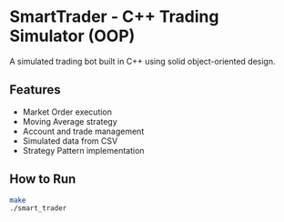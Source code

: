 # SmartTrader - C++ Trading Simulator (OOP)

A simulated trading bot built in C++ using solid object-oriented design.

## Features

- Market Order execution
- Moving Average strategy
- Account and trade management
- Simulated data from CSV
- Strategy Pattern implementation

## How to Run

```bash
make
./smart_trader
